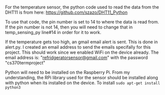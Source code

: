 For the temperature sensor, the python code used to read the data from the DHT11 is from here:
https://github.com/szazo/DHT11_Python

To use that code, the pin number is set to 14 to where the data is read from.
If the pin number is not 14, then you will need to change that in temp_sensing_py line#14 in order for it to work.

If the temperature gets too high, an gmail email alert is sent. This is done in alert.py. I created an email address to send the emails
specifally for this project. This should work since we enabled WiFi on the device already.
The email address is: "refridgeratorsensor@gmail.com" with the password "cs370termproject"

Python will need to be installed on the Raspberry Pi. From my understanding, the RPi library used for the sensor should be installed
along with python when its installed on the device.
To install
```sudo apt-get install python3```
